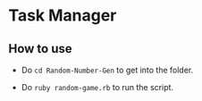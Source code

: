 # Task Manager

## How to use ##

- Do `cd Random-Number-Gen` to get into the folder.

- Do `ruby random-game.rb` to run the script.